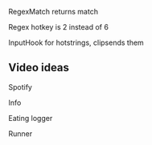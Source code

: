 ﻿RegexMatch returns match

Regex hotkey is 2 instead of 6

InputHook for hotstrings, clipsends them

## Video ideas

Spotify

Info

Eating logger

Runner